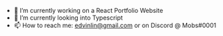  - 🔭 I’m currently working on a React Portfolio Website
 - 🌱 I’m currently looking into Typescript
 - 📫 How to reach me: edvinlin@gmail.com or on Discord @ Mobs#0001

